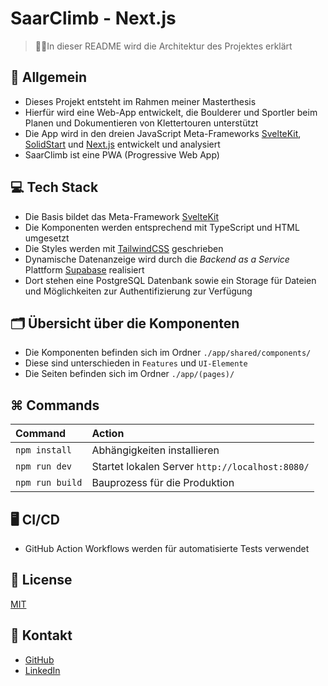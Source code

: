 # SaarClimb - Next.js

> 👷‍♀️In dieser README wird die Architektur des Projektes erklärt

## 📄 Allgemein
- Dieses Projekt entsteht im Rahmen meiner Masterthesis
- Hierfür wird eine Web-App entwickelt, die Boulderer und Sportler beim Planen und Dokumentieren von Klettertouren unterstützt
- Die App wird in den dreien JavaScript Meta-Frameworks [SvelteKit](https://kit.svelte.dev/), [SolidStart](https://start.solidjs.com/getting-started/what-is-solidstart) und [Next.js](https://nextjs.org/) entwickelt und analysiert
- SaarClimb ist eine PWA (Progressive Web App)

## 💻 Tech Stack

- Die Basis bildet das Meta-Framework [SvelteKit](https://kit.svelte.dev/)
- Die Komponenten werden entsprechend mit TypeScript und HTML umgesetzt
- Die Styles werden mit [TailwindCSS](https://tailwindcss.com/) geschrieben
- Dynamische Datenanzeige wird durch die _Backend as a Service_ Plattform [Supabase](https://supabase.io/) realisiert
- Dort stehen eine PostgreSQL Datenbank sowie ein Storage für Dateien und Möglichkeiten zur Authentifizierung zur Verfügung

## 🗂️ Übersicht über die Komponenten

- Die Komponenten befinden sich im Ordner `./app/shared/components/`
- Diese sind unterschieden in `Features` und `UI-Elemente`
- Die Seiten befinden sich im Ordner `./app/(pages)/`

## ⌘ Commands

| Command           | Action                                          |
|:------------------|:------------------------------------------------|
| `npm install`     | Abhängigkeiten installieren                     |
| `npm run dev`     | Startet lokalen Server `http://localhost:8080/` |
| `npm run build`   | Bauprozess für die Produktion                   |

## 🖥️ CI/CD

- GitHub Action Workflows werden für automatisierte Tests verwendet

## 📝 License

[MIT](https://choosealicense.com/licenses/mit/)

## 📧 Kontakt

- [GitHub](https://github.com/kreutzermaik)
- [LinkedIn](https://linkedin.com/in/maik-kreutzer-889a79197)
